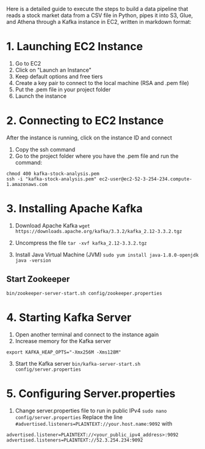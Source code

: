 Here is a detailed guide to execute the steps to build a data pipeline that reads a stock market data from a CSV file in Python, pipes it into S3, Glue, and Athena through a Kafka instance in EC2, written in markdown format:

# 1. Launching EC2 Instance
1. Go to EC2
2. Click on "Launch an Instance"
3. Keep default options and free tiers
4. Create a key pair to connect to the local machine (RSA and .pem file)
5. Put the .pem file in your project folder
6. Launch the instance
# 2. Connecting to EC2 Instance
After the instance is running, click on the instance ID and connect
1. Copy the ssh command
2. Go to the project folder where you have the .pem file and run the command:
```
chmod 400 kafka-stock-analysis.pem
ssh -i "kafka-stock-analysis.pem" ec2-user@ec2-52-3-254-234.compute-1.amazonaws.com
```

# 3. Installing Apache Kafka
1. Download Apache Kafka
`wget https://downloads.apache.org/kafka/3.3.2/kafka_2.12-3.3.2.tgz`

2. Uncompress the file
`tar -xvf kafka_2.12-3.3.2.tgz`

3. Install Java Virtual Machine (JVM)
`sudo yum install java-1.8.0-openjdk`
`java -version`

## Start Zookeeper

```cd kafka_2.12-3.3.2/
bin/zookeeper-server-start.sh config/zookeeper.properties
```


# 4. Starting Kafka Server
1. Open another terminal and connect to the instance again
2. Increase memory for the Kafka server

`export KAFKA_HEAP_OPTS="-Xmx256M -Xms128M"`

3. Start the Kafka server
`bin/kafka-server-start.sh config/server.properties`

# 5. Configuring Server.properties
1. Change server.properties file to run in public IPv4
`sudo nano config/server.properties`
Replace the line
```#advertised.listeners=PLAINTEXT://your.host.name:9092```
with
```
advertised.listener=PLAINTEXT://<your_public_ipv4_address>:9092
advertised.listeners=PLAINTEXT://52.3.254.234:9092
```
